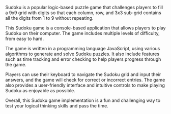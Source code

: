 Sudoku is a popular logic-based puzzle game that challenges players to fill a 9x9 grid with digits so that each column, row, and 3x3 sub-grid contains all the digits from 1 to 9 without repeating.

This Sudoku game is a console-based application that allows players to play Sudoku on their computer. The game includes multiple levels of difficulty, from easy to hard.

The game is written in a programming language JavaScript, using various algorithms to generate and solve Sudoku puzzles. It also include features such as time tracking and error checking to help players progress through the game.

Players can use their keyboard to navigate the Sudoku grid and input their answers, and the game will check for correct or incorrect entries. The game also provides a user-friendly interface and intuitive controls to make playing Sudoku as enjoyable as possible.

Overall, this Sudoku game implementation is a fun and challenging way to test your logical thinking skills and pass the time.
